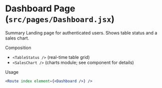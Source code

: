# Dashboard Page (`src/pages/Dashboard.jsx`)

Summary
Landing page for authenticated users. Shows table status and a sales chart.

Composition
- `<TableStatus />` (real-time table grid)
- `<SalesChart />` (charts module; see component for details)

Usage
```jsx
<Route index element={<Dashboard />} />
```